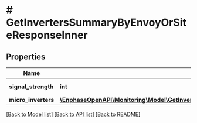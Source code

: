 # # GetInvertersSummaryByEnvoyOrSiteResponseInner

## Properties

Name | Type | Description | Notes
------------ | ------------- | ------------- | -------------
**signal_strength** | **int** | Signal strength. | [optional]
**micro_inverters** | [**\EnphaseOpenAPI\Monitoring\Model\GetInvertersSummaryByEnvoyOrSiteResponseInnerMicroInvertersInner[]**](GetInvertersSummaryByEnvoyOrSiteResponseInnerMicroInvertersInner.md) | Microinverters. | [optional]

[[Back to Model list]](../../README.md#models) [[Back to API list]](../../README.md#endpoints) [[Back to README]](../../README.md)
